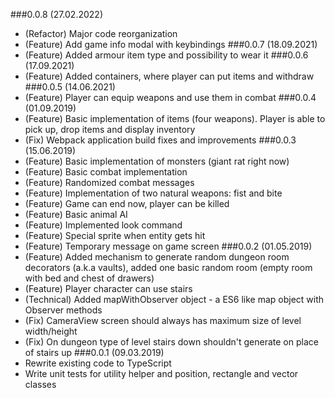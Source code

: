 ###0.0.8 (27.02.2022)
* (Refactor) Major code reorganization
* (Feature) Add game info modal with keybindings
###0.0.7 (18.09.2021)
* (Feature) Added armour item type and possibility to wear it
###0.0.6 (17.09.2021)
* (Feature) Added containers, where player can put items and withdraw
###0.0.5 (14.06.2021)
* (Feature) Player can equip weapons and use them in combat
###0.0.4 (01.09.2019)
* (Feature) Basic implementation of items (four weapons). Player is able to pick up, drop items and display inventory 
* (Fix)     Webpack application build fixes and improvements
###0.0.3 (15.06.2019)
* (Feature) Basic implementation of monsters (giant rat right now)
* (Feature) Basic combat implementation
* (Feature) Randomized combat messages
* (Feature) Implementation of two natural weapons: fist and bite
* (Feature) Game can end now, player can be killed
* (Feature) Basic animal AI
* (Feature) Implemented look command
* (Feature) Special sprite when entity gets hit
* (Feature) Temporary message on game screen
###0.0.2 (01.05.2019)
* (Feature) Added mechanism to generate random dungeon room decorators (a.k.a vaults), added
one basic random room (empty room with bed and chest of drawers)
* (Feature) Player character can use stairs
* (Technical) Added mapWithObserver object - a ES6 like map object with Observer methods
* (Fix) CameraView screen should always has maximum size of level width/height
* (Fix) On dungeon type of level stairs down shouldn't generate on place of stairs up
###0.0.1 (09.03.2019)
* Rewrite existing code to TypeScript
* Write unit tests for utility helper and position, rectangle and vector classes
